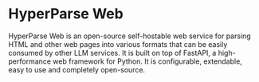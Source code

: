 # HyperParse Web

HyperParse Web is an open-source self-hostable web service for parsing HTML and other web pages into various formats that can be easily consumed by other LLM services. It is built on top of FastAPI, a high-performance web framework for Python. It is configurable, extendable, easy to use and completely open-source.